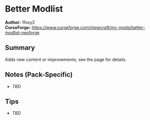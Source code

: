 # Better Modlist

**Author:** 1foxy2  
**CurseForge:** https://www.curseforge.com/minecraft/mc-mods/better-modlist-neoforge

## Summary
Adds new content or improvements; see the page for details.

## Notes (Pack-Specific)
- _TBD_

## Tips
- _TBD_

